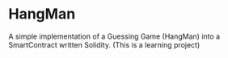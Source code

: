 # HangMan
A simple implementation of a Guessing Game (HangMan) into a SmartContract written Solidity. (This is a learning project)
